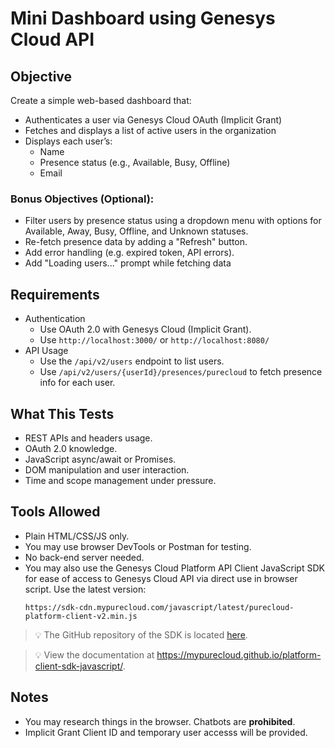 # Mini Dashboard using Genesys Cloud API

## Objective
Create a simple web-based dashboard that:
- Authenticates a user via Genesys Cloud OAuth (Implicit Grant)
- Fetches and displays a list of active users in the organization
- Displays each user’s:
  - Name
  - Presence status (e.g., Available, Busy, Offline)
  - Email

### Bonus Objectives (Optional):
- Filter users by presence status using a dropdown menu with options for Available, Away, Busy, Offline, and Unknown statuses.
- Re-fetch presence data by adding a "Refresh" button.
- Add error handling (e.g. expired token, API errors).
- Add "Loading users..." prompt while fetching data

## Requirements
- Authentication
  - Use OAuth 2.0 with Genesys Cloud (Implicit Grant).
  - Use `http://localhost:3000/` or `http://localhost:8080/`
- API Usage
  - Use the `/api/v2/users` endpoint to list users.
  - Use `/api/v2/users/{userId}/presences/purecloud` to fetch presence info for each user.

## What This Tests
- REST APIs and headers usage.
- OAuth 2.0 knowledge.
- JavaScript async/await or Promises.
- DOM manipulation and user interaction.
- Time and scope management under pressure.

## Tools Allowed
- Plain HTML/CSS/JS only.
- You may use browser DevTools or Postman for testing.
- No back-end server needed.
- You may also use the Genesys Cloud Platform API Client JavaScript SDK for ease of access to Genesys Cloud API via direct use in browser script. Use
the latest version:
  ```
  https://sdk-cdn.mypurecloud.com/javascript/latest/purecloud-platform-client-v2.min.js
  ```

> :bulb: The GitHub repository of the SDK is located [here](https://github.com/MyPureCloud/platform-client-sdk-javascript).

> :bulb: View the documentation at https://mypurecloud.github.io/platform-client-sdk-javascript/.

## Notes
- You may research things in the browser. Chatbots are **prohibited**.
- Implicit Grant Client ID and temporary user accesss will be provided.